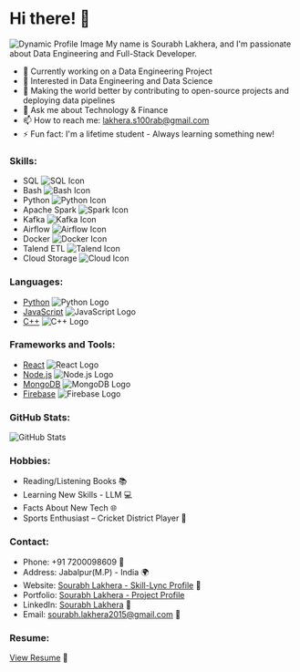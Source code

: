 # Hi there! 👋
![Dynamic Profile Image](https://user-images.githubusercontent.com/18350557/176309783-0785949b-9127-417c-8b55-ab5a4333674e.gif)
My name is Sourabh Lakhera, and I'm passionate about Data Engineering and Full-Stack Developer. 

- 🔭 Currently working on a Data Engineering Project
- 🌱 Interested in Data Engineering and Data Science
- 👯 Making the world better by contributing to open-source projects and deploying data pipelines
- 💬 Ask me about Technology & Finance
- 📫 How to reach me: [lakhera.s100rab@gmail.com](mailto:lakhera.s100rab@gmail.com)
- ⚡ Fun fact: I'm a lifetime student - Always learning something new!

### Skills:
- SQL ![SQL Icon](sql_icon.png)
- Bash ![Bash Icon](bash_icon.png)
- Python ![Python Icon](python_icon.png)
- Apache Spark ![Spark Icon](spark_icon.png)
- Kafka ![Kafka Icon](kafka_icon.png)
- Airflow ![Airflow Icon](airflow_icon.png)
- Docker ![Docker Icon](docker_icon.png)
- Talend ETL ![Talend Icon](talend_icon.png)
- Cloud Storage ![Cloud Icon](cloud_icon.png)

### Languages:
- [Python](https://www.python.org/) ![Python Logo](python_logo.png)
- [JavaScript](https://developer.mozilla.org/en-US/docs/Web/JavaScript) ![JavaScript Logo](javascript_logo.png)
- [C++](https://isocpp.org/) ![C++ Logo](cpp_logo.png)

### Frameworks and Tools:
- [React](https://reactjs.org/) ![React Logo](react_logo.png)
- [Node.js](https://nodejs.org/) ![Node.js Logo](nodejs_logo.png)
- [MongoDB](https://www.mongodb.com/) ![MongoDB Logo](mongodb_logo.png)
- [Firebase](https://firebase.google.com/) ![Firebase Logo](firebase_logo.png)

### GitHub Stats:
![GitHub Stats](https://github-readme-stats.vercel.app/api?username=s100rab&show_icons=true&hide=&count_private=true&title_color=22c55e&text_color=ffffff&icon_color=0891b2&bg_color=1c1917&hide_border=true&show_icons=true)


### Hobbies:
- Reading/Listening Books 📚
- Learning New Skills - LLM 💻
- Facts About New Tech 🌐
- Sports Enthusiast – Cricket District Player 🏏

### Contact:
- Phone: +91 7200098609 📱
- Address: Jabalpur(M.P) - India 🌍
- Website: [Sourabh Lakhera - Skill-Lync Profile](https://skill-lync.com/profiles/sourabh-lakhera-392) 💼
- Portfolio: [Sourabh Lakhera - Project Profile](https://portfolio-digital-resume-zflw-sourabh-lakheras-projects.vercel.app)
- LinkedIn: [Sourabh Lakhera](http://www.linkedin.com/in/100rablakhera) 💼
- Email: [sourabh.lakhera2015@gmail.com](mailto:sourabh.lakhera2015@gmail.com) 📧

### Resume:
[View Resume](https://www.icloud.com/iclouddrive/0f55J8wHXbpGQECOjEXrSDlNA#SourabhLakhera_14thApril24_V1) 📄


